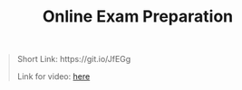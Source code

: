 <h1 align="center">Online Exam Preparation</h1>
    <br>

<blockquote>
    <p>
        Short Link: https://git.io/JfEGg
    </p>
    <p>
        Link for video:
        <a href="https://www.youtube.com/watch?v=m5ZmYX2yDAo&feature=emb_title"> here</a>
    </p>
</blockquote>
